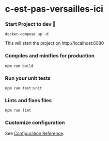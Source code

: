 # c-est-pas-versailles-ici

### Start Project to dev 🐳
```
docker-compose up -d
```
This will start the project on http://localhost:8080

### Compiles and minifies for production
```
npm run build
```

### Run your unit tests
```
npm run test:unit
```

### Lints and fixes files
```
npm run lint
```

### Customize configuration
See [Configuration Reference](https://cli.vuejs.org/config/).
